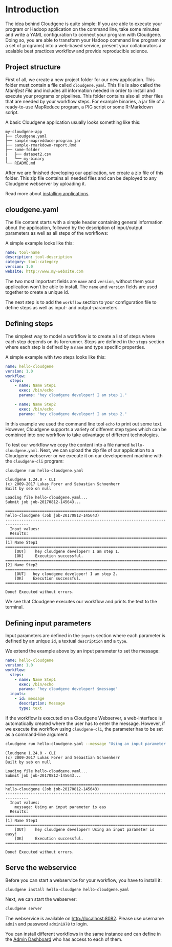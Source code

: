 # Introduction

The idea behind Cloudgene is quite simple: If you are able to execute your program or Hadoop application on the command line, take some minutes and write a YAML configuration to connect your program with Cloudgene. Doing so, you are able to transform your Hadoop command line program (or a set of programs) into a web-based service, present your collaborators a scalable best practices workflow and provide reproducible science.

## Project structure

First of all, we create a new project folder for our new application. This folder must contain a file called `cloudgene.yaml`. This file is also called the *Manifest File* and includes all information needed in order to install and execute your programs or pipelines. This folder contains also all other files that are needed by your workflow steps. For example binaries, a jar file of a ready-to-use MapReduce program, a PIG script or some R-Markdown script.

A basic Cloudgene application usually looks something like this:

```ansi
my-cloudgene-app
├── cloudgene.yaml
├── sample-mapredduce-program.jar
├── sample-rmarkdown-report.Rmd
├── some-folder
|   ├── dataset2.csv
|   └── my-binary
└── README.md
```

After we are finished developing our application, we create a zip file of this folder. This zip file contains all needed files and can be deployed to any Cloudgene webserver by uploading it.

Read more about [installing applications](/docs/03-installing-apps).

## cloudgene.yaml

The file content starts with a simple header containing general information about the application, followed by the description of input/output parameters as well as all steps of the workflows:

A simple example looks like this:

```yaml
name: tool-name
description: tool-description
category: tool-category
version: 1.0
website: http://www.my-website.com
```
The two most important fields are `name` and `version`, without them your application won’t be able to install. The `name` and `version` fields are used together to create a unique id.

The next step is to add the `workflow` section to your configuration file to define steps as well as input- and output-parameters.

## Defining steps

The simplest way to model a workflow is to create a list of steps where each step depends on its forerunner. Steps are defined in the `steps` section where each step is defined by a `name` and type specific properties.

A simple example with two steps looks like this:

```yaml
name: hello-cloudgene
version: 1.0
workflow:
  steps:
    - name: Name Step1
      exec: /bin/echo
      params: "hey cloudgene developer! I am step 1."

    - name: Name Step2
      exec: /bin/echo
      params: "hey cloudgene developer! I am step 2."
```

In this example we used the command line tool `echo` to print out some text. However, Cloudgene supports a variety of different step types which can be combined into one workflow to take advantage of different technologies.

To test our workflow we copy the content into a file named `hello-cloudgene.yaml`. Next, we can upload the zip file of our application to a Cloudgene webserver or we execute it on our developement machine with the `cloudgene-cli` program:

```bash
cloudgene run hello-cloudgene.yaml
```

```ansi
Cloudgene 1.24.0 - CLI
(c) 2009-2017 Lukas Forer and Sebastian Schoenherr
Built by seb on null

Loading file hello-cloudgene.yaml...
Submit job job-20170812-145643...

================================================================================
hello-cloudgene (Job job-20170812-145643)
--------------------------------------------------------------------------------
  Input values:
  Results:
================================================================================
[1] Name Step1
================================================================================
    [OUT]    hey cloudgene developer! I am step 1.
    [OK]     Execution successful.
================================================================================
[2] Name Step2
================================================================================
    [OUT]   hey cloudgene developer! I am step 2.
    [OK]    Execution successful.
================================================================================

Done! Executed without errors.
```

We see that Cloudgene executes our workflow and prints the text to the terminal.

## Defining input parameters

Input parameters are defined in the `inputs` section where each parameter is defined by an unique `id`, a textual `description` and a `type`.

We extend the example above by an input parameter to set the message:

```yaml
name: hello-cloudgene
version: 1.0
workflow:
  steps:
    - name: Name Step1
      exec: /bin/echo
      params: "hey cloudgene developer! $message"
  inputs:
    - id: message
      description: Message
      type: text
```

 If the workflow is executed on a Cloudgene Webserver, a web-interface is automatically created where the user has to enter the message. However, if we execute the workflow using `cloudgene-cli`, the parameter has to be set as a command-line argument:

```bash
cloudgene run hello-cloudgene.yaml --message "Using an input parameter is easy!"
```

```ansi
Cloudgene 1.24.0 - CLI
(c) 2009-2017 Lukas Forer and Sebastian Schoenherr
Built by seb on null

Loading file hello-cloudgene.yaml...
Submit job job-20170812-145643...

================================================================================
hello-cloudgene (Job job-20170812-145643)
--------------------------------------------------------------------------------
  Input values:
    message: Using an input parameter is eas
  Results:
================================================================================
[1] Name Step1
================================================================================
    [OUT]    hey cloudgene developer! Using an input parameter is easy!
    [OK]     Execution successful.
================================================================================

Done! Executed without errors.
```

## Serve the webservice

Before you can start a webservice for your workflow, you have to install it:

```bash
cloudgene install hello-cloudgene hello-cloudgene.yaml
```

Next, we can start the webserver:

```bash
cloudgene server
```

The webservice is available on [http://localhost:8082](http://localhost:8082). Please use username `admin` and password `admin1978` to login.

You can install different workflows in the same instance and can define in the [Admin Dashboard](/daemon/permissions) who has access to each of them.
